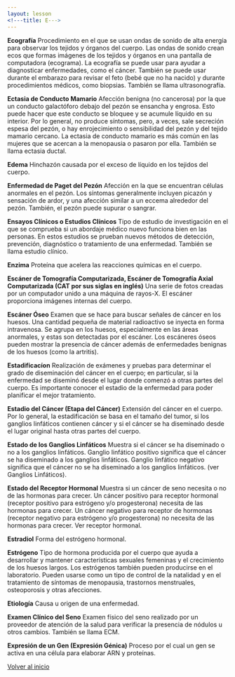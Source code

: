 ```yaml
---
layout: lesson
<!---title: E--->
---
```


<a name="top"></a>

**Ecografía**
Procedimiento en el que se usan ondas de sonido de alta energía para observar los tejidos y órganos del cuerpo. Las ondas de sonido crean ecos que formas imágenes de los tejidos y órganos en una pantalla de computadora (ecograma). La ecografía se puede usar para ayudar a diagnosticar enfermedades, como el cáncer. También se puede usar durante el embarazo para revisar el feto (bebé que no ha nacido) y durante procedimientos médicos, como biopsias. También se llama ultrasonografía.

**Ectasia de Conducto Mamario**
Afección benigna (no cancerosa) por la que un conducto galactóforo debajo del pezón se ensancha y engrosa. Esto puede hacer que este conducto se bloquee y se acumule líquido en su interior. Por lo general, no produce síntomas, pero, a veces, sale secreción espesa del pezón, o hay enrojecimiento o sensibilidad del pezón y del tejido mamario cercano. La ectasia de conducto mamario es más común en las mujeres que se acercan a la menopausia o pasaron por ella. También se llama ectasia ductal.

**Edema**
Hinchazón causada por el exceso de líquido en los tejidos del cuerpo.

**Enfermedad de Paget del Pezón**
Afección en la que se encuentran células anormales en el pezón. Los síntomas generalmente incluyen picazón y sensación de ardor, y una afección similar a un eccema alrededor del pezón. También, el pezón puede supurar o sangrar.

**Ensayos Clínicos o Estudios Clínicos**
Tipo de estudio de investigación en el que se comprueba si un abordaje médico nuevo funciona bien en las personas. En estos estudios se prueban nuevos métodos de detección, prevención, diagnóstico o tratamiento de una enfermedad. También se llama estudio clínico.

**Enzima**
Proteína que acelera las reacciones químicas en el cuerpo.

**Escáner de Tomografía Computarizada, Escáner de Tomografía Axial Computarizada (CAT por sus siglas en inglés)**
Una serie de fotos creadas por un computador unido a una máquina de rayos-X. El escáner proporciona imágenes internas del cuerpo.

**Escáner Óseo**
Examen que se hace para buscar señales de cáncer en los huesos. Una cantidad pequeña de material radioactivo se inyecta en forma intravenosa. Se agrupa en los huesos, especialmente en las áreas anormales, y estas son detectadas por el escáner. Los escáneres óseos pueden mostrar la presencia de cáncer además de enfermedades benignas de los huesos (como la artritis).

**Estadificacíon**
Realización de exámenes y pruebas para determinar el grado de diseminación del cáncer en el cuerpo; en particular, si la enfermedad se diseminó desde el lugar donde comenzó a otras partes del cuerpo. Es importante conocer el estadio de la enfermedad para poder planificar el mejor tratamiento.

**Estadio del Cáncer (Etapa del Cáncer)**
Extensión del cáncer en el cuerpo. Por lo general, la estadificación se basa en el tamaño del tumor, si los ganglios linfáticos contienen cáncer y si el cáncer se ha diseminado desde el lugar original hasta otras partes del cuerpo.

**Estado de los Ganglios Linfáticos**
Muestra si el cáncer se ha diseminado o no a los ganglios linfáticos. Ganglio linfático positivo significa que el cáncer se ha diseminado a los ganglios linfáticos. Ganglio linfático negativo significa que el cáncer no se ha diseminado a los ganglios linfáticos. (ver Ganglios Linfáticos).

**Estado del Receptor Hormonal**
Muestra si un cáncer de seno necesita o no de las hormonas para crecer. Un cáncer positivo para receptor hormonal (receptor positivo para estrógeno y/o progesterona) necesita de las hormonas para crecer. Un cáncer negativo para receptor de hormonas (receptor negativo para estrógeno y/o progesterona) no necesita de las hormonas para crecer. Ver receptor hormonal.

**Estradiol**
Forma del estrógeno hormonal.


**Estrógeno**
Tipo de hormona producida por el cuerpo que ayuda a desarrollar y mantener características sexuales femeninas y el crecimiento de los huesos largos. Los estrógenos también pueden producirse en el laboratorio. Pueden usarse como un tipo de control de la natalidad y en el tratamiento de síntomas de menopausia, trastornos menstruales, osteoporosis y otras afecciones.

**Etiología**
Causa u origen de una enfermedad.

**Examen Clínico del Seno**
Examen físico del seno realizado por un proveedor de atención de la salud para verificar la presencia de nódulos u otros cambios. También se llama ECM.

**Expresión de un Gen (Expresión Génica)**
Proceso por el cual un gen se activa en una célula para elaborar ARN y proteínas. 


<!--a href="#top">Volver arriba</a-->
<a href="https://scnslabutsa.github.io/myhthelperEduContent/Glossarysp/index.html">Volver al inicio</a>


